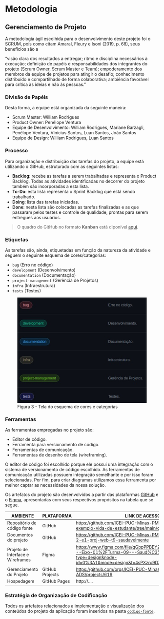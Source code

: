 # Metodologia

## Gerenciamento de Projeto
A metodologia ágil escolhida para o desenvolvimento deste projeto foi o SCRUM, pois como citam Amaral, Fleury e Isoni (2019, p. 68), seus benefícios são a

“visão clara dos resultados a entregar; ritmo e disciplina necessários à execução; definição de papéis e responsabilidades dos integrantes do projeto (Scrum Owner, Scrum Master e Team); empoderamento dos membros da equipe de projetos para atingir o desafio; conhecimento distribuído e compartilhado de forma colaborativa; ambiência favorável para crítica às ideias e não às pessoas.”

### Divisão de Papéis

Desta forma, a equipe está organizada da seguinte maneira:

- Scrum Master: William Rodrigues
- Product Owner: Penélope Ventura
- Equipe de Desenvolvimento: William Rodrigues, Mariane Barzagli, Penélope Ventura, Vinicius Santos, Luan Santos, João Santos
- Equipe de Design: William Rodrigues, Luan Santos

### Processo

Para organização e distribuição das tarefas do projeto, a equipe está utilizando o GitHub, estruturado com as seguintes listas:

- **Backlog**: recebe as tarefas a serem trabalhadas e representa o Product Backlog. Todas as atividades identificadas no decorrer do projeto também são incorporadas a esta lista. 
- **To-Do**: esta lista representa o Sprint Backlog que está sendo trabalhado.
- **Doing**: lista das tarefas iniciadas.
- **Done**: nesta lista são colocadas as tarefas finalizadas e as que passaram pelos testes e controle de qualidade, prontas para serem entregues aos usuários.

> O quadro do GitHub no formato **Kanban** está diponível [aqui](https://github.com/orgs/ICEI-PUC-Minas-PMV-ADS/projects/619).

### Etiquetas

As tarefas são, ainda, etiquetadas em função da natureza da atividade e seguem o seguinte esquema de cores/categorias:

- `bug` (Erro no código)
- `development` (Desenvolvimento)
- `documentation` (Documentação)
- `project-management` (Gerência de Projetos)
- `infra` (Infraestrutura)
- `tests` (Testes)

<figure> 
  <img src="./img/project-github-tags.jpeg" alt="Imagem contendo os exemplos de etiquetas que serão utilizados no projeto">
  <figcaption>
    Figura 3 - Tela do esquema de cores e categorias
  </figcaption>
</figure> 
  
### Ferramentas

As ferramentas empregadas no projeto são:

- Editor de código.
- Ferramenta para versionamento de código.
- Ferramentas de comunicação.
- Ferramentas de desenho de tela (wireframing).

O editor de código foi escolhido porque ele possui uma integração com o sistema de versionamento de código escolhido. As ferramentas de comunicação utilizadas possuem integração semelhante e por isso foram selecionadas. Por fim, para criar diagramas utilizamos essa ferramenta por melhor captar as necessidades da nossa solução.

Os artefatos do projeto são desenvolvidos a partir das plataformas [GitHub](https://github.com/) e o [Figma](https://www.figma.com/), apresentadas com seus respectivos propósitos na tabela que se segue.

| AMBIENTE | PLATAFORMA | LINK DE ACESSO |
| --- | --- | --- |
| Repositório de código fonte | GitHub | https://github.com/ICEI-PUC-Minas-PMV-ADS/ads-e1-exemplo-vida-de-estudante/tree/main/codigo-fonte |
| Documentos do projeto | GitHub | https://github.com/ICEI-PUC-Minas-PMV-ADS/pmv-ads-2023-2-e1-proj-web-t9-saudavelmente |
| Projeto de Interface e Wireframes | Figma | https://www.figma.com/file/qGbpPPBEY2diO4EH8Mtg6y/Projeto---Eixo-01%2FTurma-09---Saud%C3%A1velMente?type=design&node-id=0%3A1&mode=design&t=4sPXzrc9DZEby3MY-1 |
| Gerenciamento do Projeto | GitHub Projects | https://github.com/orgs/ICEI-PUC-Minas-PMV-ADS/projects/619 |
| Hospedagem | GitHub Pages | http://.... |

### Estratégia de Organização de Codificação 

Todos os artefatos relacionados a implementação e visualização dos conteúdos do projeto da aplicação foram inseridos na pasta [`codigo-fonte`](../codigo-fonte/).
